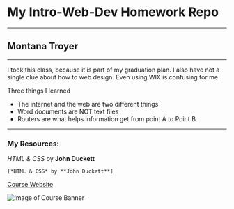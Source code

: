 # My Intro-Web-Dev Homework Repo
---
## Montana Troyer
---
I took this class, because it is part of my graduation plan. I also have not a single clue about how to web design. Even using WIX is confusing for me.

Three things I learned
- The internet and the web are two different things
- Word documents are NOT text files
- Routers are what helps information get from point A to Point B
---

### My Resources:
*HTML & CSS* by **John Duckett**

```
[*HTML & CSS* by **John Duckett**]
```

[Course Website](https://media-ed-online.github.io/intro-web-dev)

![Image of Course Banner](http://bit.ly/2DIVG46)
